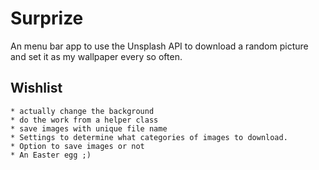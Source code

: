 # Surprize
An menu bar app to use the Unsplash API to download a random picture and set it as my wallpaper every so often.

## Wishlist
    * actually change the background
    * do the work from a helper class
    * save images with unique file name
    * Settings to determine what categories of images to download.
    * Option to save images or not
    * An Easter egg ;)
